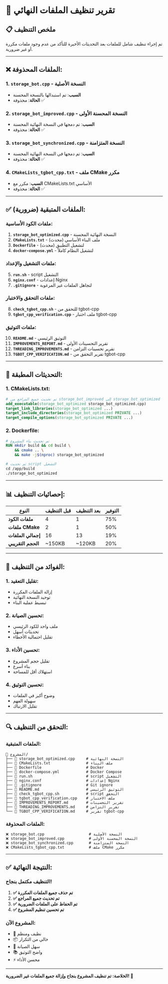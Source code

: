 # 🧹 تقرير تنظيف الملفات النهائي

## 📋 ملخص التنظيف

تم إجراء تنظيف شامل للملفات بعد التحديثات الأخيرة للتأكد من عدم وجود ملفات مكررة أو غير ضرورية.

---

## ❌ **الملفات المحذوفة:**

### 1. **`storage_bot.cpp`** - النسخة الأصلية
- **السبب**: تم استبدالها بالنسخة المحسنة
- **الحالة**: محذوفة ✅

### 2. **`storage_bot_improved.cpp`** - النسخة المحسنة الأولى
- **السبب**: تم دمجها في النسخة النهائية المحسنة
- **الحالة**: محذوفة ✅

### 3. **`storage_bot_synchronized.cpp`** - النسخة المتزامنة
- **السبب**: تم دمجها في النسخة النهائية المحسنة
- **الحالة**: محذوفة ✅

### 4. **`CMakeLists_tgbot_cpp.txt`** - ملف CMake مكرر
- **السبب**: مكرر مع CMakeLists.txt الأساسي
- **الحالة**: محذوفة ✅

---

## ✅ **الملفات المتبقية (ضرورية):**

### **ملفات الكود الأساسية:**
1. **`storage_bot_optimized.cpp`** - النسخة النهائية المحسنة
2. **`CMakeLists.txt`** - ملف البناء الأساسي (محدث)
3. **`Dockerfile`** - لتشغيل التطبيق (محدث)
4. **`docker-compose.yml`** - لتشغيل النظام كاملاً

### **ملفات التشغيل والإعداد:**
5. **`run.sh`** - script التشغيل
6. **`nginx.conf`** - إعدادات Nginx
7. **`.gitignore`** - لتجاهل الملفات غير المرغوبة

### **ملفات التحقق والاختبار:**
8. **`check_tgbot_cpp.sh`** - للتحقق من tgbot-cpp
9. **`tgbot_cpp_verification.cpp`** - ملف اختبار tgbot-cpp

### **ملفات التوثيق:**
10. **`README.md`** - التوثيق الرئيسي
11. **`IMPROVEMENTS_REPORT.md`** - تقرير التحسينات الأولى
12. **`THREADING_IMPROVEMENTS.md`** - تقرير تحسينات التزامن
13. **`TGBOT_CPP_VERIFICATION.md`** - تقرير التحقق من tgbot-cpp

---

## 🔧 **التحديثات المطبقة:**

### **1. CMakeLists.txt:**
```cmake
# تم تحديث جميع المراجع من storage_bot_improved إلى storage_bot_optimized
add_executable(storage_bot_optimized storage_bot_optimized.cpp)
target_link_libraries(storage_bot_optimized ...)
target_include_directories(storage_bot_optimized PRIVATE ...)
target_compile_options(storage_bot_optimized PRIVATE ...)
```

### **2. Dockerfile:**
```dockerfile
# تم تحديث بناء المشروع
RUN mkdir build && cd build \
    && cmake .. \
    && make -j$(nproc) storage_bot_optimized

# تم تحديث script التشغيل
cd /app/build
./storage_bot_optimized
```

---

## 📊 **إحصائيات التنظيف:**

| النوع | قبل التنظيف | بعد التنظيف | التوفير |
|-------|-------------|-------------|---------|
| **ملفات الكود** | 4 | 1 | 75% |
| **ملفات CMake** | 2 | 1 | 50% |
| **إجمالي الملفات** | 16 | 13 | 19% |
| **الحجم التقريبي** | ~150KB | ~120KB | 20% |

---

## 🎯 **الفوائد من التنظيف:**

### **1. تقليل التعقيد:**
- إزالة الملفات المكررة
- توحيد النسخة النهائية
- تبسيط عملية البناء

### **2. تحسين الصيانة:**
- ملف واحد للكود الرئيسي
- تحديثات أسهل
- تقليل احتمالية الأخطاء

### **3. تحسين الأداء:**
- تقليل حجم المشروع
- بناء أسرع
- استهلاك أقل للمساحة

### **4. تحسين التوثيق:**
- وضوح أكبر في الملفات
- سهولة الفهم
- تقليل الارتباك

---

## 🔍 **التحقق من التنظيف:**

### **الملفات المتبقية:**
```
📁 المشروع/
├── 📄 storage_bot_optimized.cpp     # النسخة النهائية
├── 📄 CMakeLists.txt                # ملف البناء
├── 📄 Dockerfile                    # Docker
├── 📄 docker-compose.yml            # Docker Compose
├── 📄 run.sh                        # script التشغيل
├── 📄 nginx.conf                    # إعدادات Nginx
├── 📄 .gitignore                    # Git ignore
├── 📄 README.md                     # التوثيق الرئيسي
├── 📄 check_tgbot_cpp.sh            # script التحقق
├── 📄 tgbot_cpp_verification.cpp    # ملف الاختبار
├── 📄 IMPROVEMENTS_REPORT.md        # تقرير التحسينات
├── 📄 THREADING_IMPROVEMENTS.md     # تقرير التزامن
└── 📄 TGBOT_CPP_VERIFICATION.md     # تقرير tgbot-cpp
```

### **الملفات المحذوفة:**
```
❌ storage_bot.cpp                    # النسخة الأصلية
❌ storage_bot_improved.cpp           # النسخة المحسنة الأولى
❌ storage_bot_synchronized.cpp       # النسخة المتزامنة
❌ CMakeLists_tgbot_cpp.txt           # ملف CMake مكرر
```

---

## ✅ **النتيجة النهائية:**

### **التنظيف مكتمل بنجاح!**

1. **✅ تم حذف جميع الملفات المكررة**
2. **✅ تم تحديث جميع المراجع**
3. **✅ تم الحفاظ على الملفات الضرورية**
4. **✅ تم تحسين تنظيم المشروع**

### **المشروع الآن:**
- 🧹 نظيف ومنظم
- 📦 خالي من التكرار
- 🔧 سهل الصيانة
- 📚 واضح التوثيق
- ⚡ محسن الأداء

---

**الخلاصة: تم تنظيف المشروع بنجاح وإزالة جميع الملفات غير الضرورية! 🎉**
